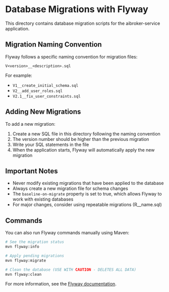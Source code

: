 # Database Migrations with Flyway

This directory contains database migration scripts for the aibroker-service application.

## Migration Naming Convention

Flyway follows a specific naming convention for migration files:

```
V<version>__<description>.sql
```

For example:
- `V1__create_initial_schema.sql`
- `V2__add_user_roles.sql`
- `V2.1__fix_user_constraints.sql`

## Adding New Migrations

To add a new migration:

1. Create a new SQL file in this directory following the naming convention
2. The version number should be higher than the previous migration
3. Write your SQL statements in the file
4. When the application starts, Flyway will automatically apply the new migration

## Important Notes

- Never modify existing migrations that have been applied to the database
- Always create a new migration file for schema changes
- The `baseline-on-migrate` property is set to true, which allows Flyway to work with existing databases
- For major changes, consider using repeatable migrations (R__name.sql)

## Commands

You can also run Flyway commands manually using Maven:

```bash
# See the migration status
mvn flyway:info

# Apply pending migrations
mvn flyway:migrate

# Clean the database (USE WITH CAUTION - DELETES ALL DATA)
mvn flyway:clean
```

For more information, see the [Flyway documentation](https://flywaydb.org/documentation/).
